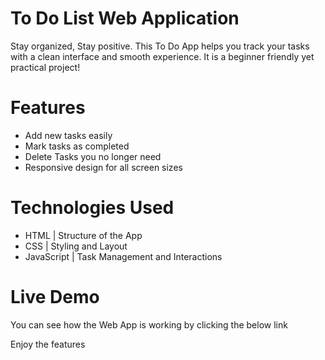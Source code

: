 # To Do List Web Application
Stay organized, Stay positive. 
This To Do App helps you track your tasks with a clean interface and smooth experience. 
It is a beginner friendly yet practical project!

# Features
 - Add new tasks easily
 - Mark tasks as completed
 - Delete Tasks you no longer need
 - Responsive design for all screen sizes

# Technologies Used
 - HTML | Structure of the App
 - CSS | Styling and Layout
 - JavaScript | Task Management and Interactions

# Live Demo

You can see how the Web App is working by clicking the below link



Enjoy the features
